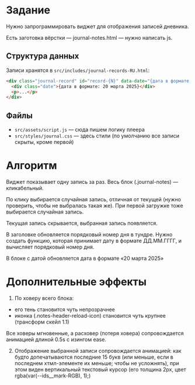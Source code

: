 # Задание

Нужно запрограммировать виджет для отображения записей дневника.

Есть заготовка вёрстки — journal-notes.html — нужно написать js.

## Структура данных

Записи хранятся в `src/includes/journal-records-RU.html`:

```html
<div class="journal-record" id="record-{N}" data-date="{дата в формате: ДД.ММ.ГГГГ}">
  <div class="date">{дата в формате: 20 марта 2025}</div>
  <p>...</p>
</div>
```

## Файлы

- `src/assets/script.js` — сюда пишем логику плеера
- `src/styles/journal.css` — здесь стили (по умолчанию все записи скрыты, кроме первой)

# Алгоритм

Виджет показывает одну запись за раз. Весь блок (.journal-notes) — кликабельный.

По клику выбирается случайная запись, отличная от текущей (нужно проверить, чтобы не выбралась такая же). При первой загружке тоже выбирается случайная запись.

Текущая запись скрывается, выбранная запись появляется.

В заголовке обновляется порядковый номер дня в тундре. Нужно создать функцию, которая принимает дату в формате ДД.ММ.ГГГГ, и вычисляет порядковый номер дня.

В блоке с датой обновляется дата в формате «20 марта 2025»

# Дополнительные эффекты

1. По ховеру всего блока:

- его тень становится чуть непрозрачнее
- иконка (.notes-header-reload-icon) становится чуть крупнее (трансформ скейл 1.1)

Все ховеры мгновенные, а расховер (потеря ховера) сопровождается анимацией длиной 0.5s с изингом ease.

2. Отображение выбранной записи сопровождается анимацией: как будто допечатываются последние 15 букв (или меньше, если в последнем хтмл-элементе их меньше; чтобы не усложнять), при этом виден вертикальный текстовый курсор (его толщина 2px, цвет rgba(var(--ids\_\_mark-RGB), 1);)
